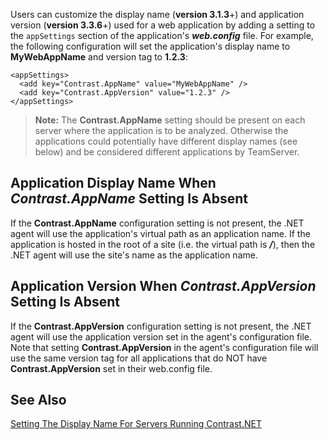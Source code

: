 <!--
title: "Application Specific Settings"
description: "Guide to setting the applications display name and version"
tags: "microsoft IIS application name agent installation .NET version"
-->

Users can customize the display name (**version 3.1.3**+) and application version (**version 3.3.6**+) used for a web application by adding a setting to the ```appSettings``` section of the application's ***web.config*** file. For example, the following configuration will set the application's display name to **MyWebAppName** and version tag to **1.2.3**:

```
<appSettings>
  <add key="Contrast.AppName" value="MyWebAppName" />
  <add key="Contrast.AppVersion" value="1.2.3" />
</appSettings>
```

>**Note:** The **Contrast.AppName** setting should be present on each server where the application is to be analyzed. Otherwise the applications could potentially have different display names (see below) and be considered different applications by TeamServer.

## Application Display Name When *Contrast.AppName* Setting Is Absent

If the **Contrast.AppName** configuration setting is not present, the .NET agent will use the application's virtual path as an application name. If the application is hosted in the root of a site (i.e. the virtual path is ***/***), then the .NET agent will use the site's name as the application name.

## Application Version When *Contrast.AppVersion* Setting Is Absent

If the **Contrast.AppVersion** configuration setting is not present, the .NET agent will use the application version set in the agent's configuration file. Note that setting **Contrast.AppVersion** in the agent's configuration file will use the same version tag for all applications that do NOT have **Contrast.AppVersion** set in their web.config file. 


## See Also

[Setting The Display Name For Servers Running Contrast.NET](user_netconfig.html#servers)
